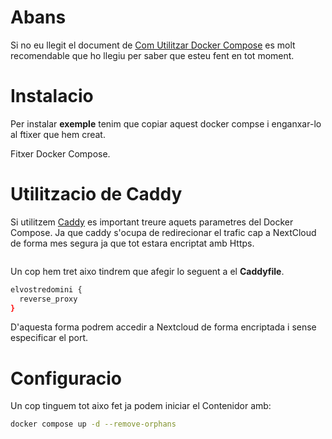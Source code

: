 # Abans
Si no eu llegit el document de [Com Utilitzar Docker Compose](https://github.com/Otorexer/SerLliure/blob/main/Tutorials/ComUtilitzarDockerCompose.md) es molt recomendable que ho llegiu per saber que esteu fent en tot moment.


# Instalacio
Per instalar **exemple** tenim que copiar aquest docker compse i enganxar-lo al ftixer que hem creat.

Fitxer Docker Compose.


# Utilitzacio de Caddy
Si utilitzem [Caddy](https://github.com/Otorexer/SerLliure/tree/main/Serveis/Caddy) es important treure aquets parametres del Docker Compose. Ja que caddy s'ocupa de redirecionar el trafic cap a NextCloud de forma mes segura ja que tot estara encriptat amb Https.
```bash

```

Un cop hem tret aixo tindrem que afegir lo seguent a el **Caddyfile**.
```bash
elvostredomini {
  reverse_proxy 
}
```
D'aquesta forma podrem accedir a Nextcloud de forma encriptada i sense especificar el port.


# Configuracio
Un cop tinguem tot aixo fet ja podem iniciar el Contenidor amb:
```bash
docker compose up -d --remove-orphans
```
